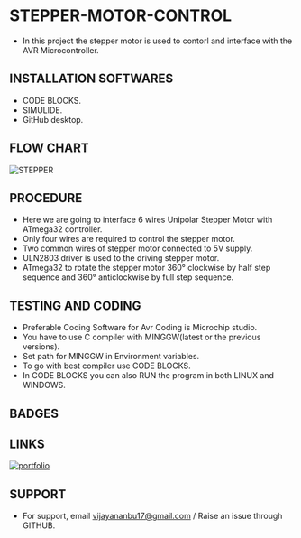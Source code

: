 # STEPPER-MOTOR-CONTROL

 * In this project the stepper motor is used to contorl and interface with the AVR Microcontroller.
 
## INSTALLATION SOFTWARES

 * CODE BLOCKS.
 * SIMULIDE.
 * GitHub desktop.

## FLOW CHART

![STEPPER](https://user-images.githubusercontent.com/101561263/164892231-000836f7-c438-49c3-9989-46272a08ed13.jpeg)

## PROCEDURE

  * Here we are going to interface 6 wires Unipolar Stepper Motor with ATmega32 controller.
  * Only four wires are required to control the stepper motor. 
  * Two common wires of stepper motor connected to 5V supply.
  * ULN2803 driver is used to the driving stepper motor.
  * ATmega32 to rotate the stepper motor 360° clockwise by half step sequence and 360° anticlockwise by full step sequence.
  
## TESTING AND CODING
 
 * Preferable Coding Software for Avr Coding is Microchip studio.
 * You have to use C compiler with MINGGW(latest or the previous versions).
 * Set path for MINGGW in Environment variables.
 * To go with best compiler use CODE BLOCKS.
 * In CODE BLOCKS you can also RUN the program in both LINUX and WINDOWS.

## BADGES


## LINKS

[![portfolio](https://img.shields.io/badge/my_portfolio-000?style=for-the-badge&logo=ko-fi&logoColor=white)](https://github.com/Vijayan1707/M1_MOVIE-TICKET-BOOKING.git)

## SUPPORT

 * For support, email vijayananbu17@gmail.com / Raise an issue through GITHUB.
